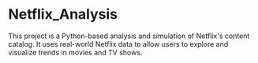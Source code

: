 # Netflix_Analysis
This project is a Python-based analysis and simulation of Netflix's content catalog. It uses real-world Netflix data to allow users to explore and visualize trends in movies and TV shows.
